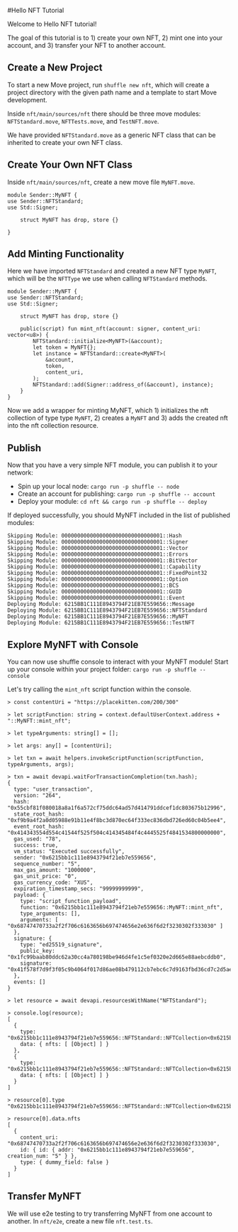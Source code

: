 #Hello NFT Tutorial

Welcome to Hello NFT tutorial!

The goal of this tutorial is to 1) create your own NFT, 2) mint one into your account, and 3) transfer your NFT to another account.

## Create a New Project

To start a new Move project, run `shuffle new nft`, which will create a project directory with the given path name and a template to start Move development.

Inside `nft/main/sources/nft` there should be three move modules: `NFTStandard.move`, `NFTTests.move`, and `TestNFT.move`.

We have provided `NFTStandard.move` as a generic NFT class that can be inherited to create your own NFT class.

## Create Your Own NFT Class
Inside `nft/main/sources/nft`, create a new move file `MyNFT.move`.

```
module Sender::MyNFT {
use Sender::NFTStandard;
use Std::Signer;

    struct MyNFT has drop, store {}

}
```

## Add Minting Functionality

Here we have imported `NFTStandard` and created a new NFT type `MyNFT`, which will be the `NFTType` we use when calling `NFTStandard` methods.

```
module Sender::MyNFT {
use Sender::NFTStandard;
use Std::Signer;

    struct MyNFT has drop, store {}

    public(script) fun mint_nft(account: signer, content_uri: vector<u8>) {
        NFTStandard::initialize<MyNFT>(&account);
        let token = MyNFT{};
        let instance = NFTStandard::create<MyNFT>(
            &account,
            token,
            content_uri,
        );
        NFTStandard::add(Signer::address_of(&account), instance);
    }
}
```
Now we add a wrapper for minting MyNFT, which 1) initializes the nft collection of type type `MyNFT`, 2) creates a `MyNFT` and 3) adds the created nft into the nft collection resource.

## Publish
Now that you have a very simple NFT module, you can publish it to your network:
- Spin up your local node: `cargo run -p shuffle -- node`
- Create an account for publishing: `cargo run -p shuffle -- account`
- Deploy your module: `cd nft && cargo run -p shuffle -- deploy`

If deployed successfully, you should MyNFT included in the list of published modules:

```
Skipping Module: 00000000000000000000000000000001::Hash
Skipping Module: 00000000000000000000000000000001::Signer
Skipping Module: 00000000000000000000000000000001::Vector
Skipping Module: 00000000000000000000000000000001::Errors
Skipping Module: 00000000000000000000000000000001::BitVector
Skipping Module: 00000000000000000000000000000001::Capability
Skipping Module: 00000000000000000000000000000001::FixedPoint32
Skipping Module: 00000000000000000000000000000001::Option
Skipping Module: 00000000000000000000000000000001::BCS
Skipping Module: 00000000000000000000000000000001::GUID
Skipping Module: 00000000000000000000000000000001::Event
Deploying Module: 6215BB1C111E8943794F21EB7E559656::Message
Deploying Module: 6215BB1C111E8943794F21EB7E559656::NFTStandard
Deploying Module: 6215BB1C111E8943794F21EB7E559656::MyNFT
Deploying Module: 6215BB1C111E8943794F21EB7E559656::TestNFT
```

## Explore MyNFT with Console
You can now use shuffle console to interact with your MyNFT module! Start up your console within your project folder: `cargo run -p shuffle -- console`

Let's try calling the `mint_nft` script function within the console.
```
> const contentUri = "https://placekitten.com/200/300"

> let scriptFunction: string = context.defaultUserContext.address + "::MyNFT::mint_nft";

> let typeArguments: string[] = [];

> let args: any[] = [contentUri];

> let txn = await helpers.invokeScriptFunction(scriptFunction, typeArguments, args);

> txn = await devapi.waitForTransactionCompletion(txn.hash);
{
  type: "user_transaction",
  version: "264",
  hash: "0x55cbf81f080018a8a1f6a572cf75ddc64ad57d414791ddcef1dc803675b12996",
  state_root_hash: "0xf9b9a4f2a0d05988e91b11e4f8bc3d870ec64f333ec836dbd726ed60c04b5ee4",
  event_root_hash: "0x414343554d554c41544f525f504c414345484f4c4445525f4841534800000000",
  gas_used: "78",
  success: true,
  vm_status: "Executed successfully",
  sender: "0x6215bb1c111e8943794f21eb7e559656",
  sequence_number: "5",
  max_gas_amount: "1000000",
  gas_unit_price: "0",
  gas_currency_code: "XUS",
  expiration_timestamp_secs: "99999999999",
  payload: {
    type: "script_function_payload",
    function: "0x6215bb1c111e8943794f21eb7e559656::MyNFT::mint_nft",
    type_arguments: [],
    arguments: [ "0x68747470733a2f2f706c6163656b697474656e2e636f6d2f3230302f333030" ]
  },
  signature: {
    type: "ed25519_signature",
    public_key: "0x1fc99baab80ddc62a30cc4a780198be946d4fe1c5ef0320e2d665e88aebcddb0",
    signature: "0x41f578f7d9f3f05c9b4064f017d86ae08b479112cb7ebc6c7d9163fbd36cd7c2d5ae711a0f0d74b24069c70e80fc15c017..."
  },
  events: []
}

> let resource = await devapi.resourcesWithName("NFTStandard");

> console.log(resource);
[
  {
    type: "0x6215bb1c111e8943794f21eb7e559656::NFTStandard::NFTCollection<0x6215bb1c111e8943794f21eb7e559656::M...",
    data: { nfts: [ [Object] ] }
  },
  {
    type: "0x6215bb1c111e8943794f21eb7e559656::NFTStandard::NFTCollection<0x6215bb1c111e8943794f21eb7e559656::T...",
    data: { nfts: [ [Object] ] }
  }
]

> resource[0].type
"0x6215bb1c111e8943794f21eb7e559656::NFTStandard::NFTCollection<0x6215bb1c111e8943794f21eb7e559656::MyNFT::MyNFT>"

> resource[0].data.nfts
[
  {
    content_uri: "0x68747470733a2f2f706c6163656b697474656e2e636f6d2f3230302f333030",
    id: { id: { addr: "0x6215bb1c111e8943794f21eb7e559656", creation_num: "5" } },
    type: { dummy_field: false }
  }
]

```

## Transfer MyNFT

We will use e2e testing to try transferring MyNFT from one account to another. In `nft/e2e`, create a new file `nft.test.ts`.
